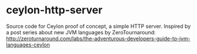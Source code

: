 ceylon-http-server
==================

Source code for Ceylon proof of concept, a simple HTTP server. Inspired by a post series about new JVM languages by ZeroTournaround: http://zeroturnaround.com/labs/the-adventurous-developers-guide-to-jvm-languages-ceylon